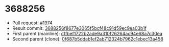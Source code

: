 # 3688256
- Pull request: [#1974](https://github.com/MarlinFirmware/Marlin/pull/1974)
- Result commit: [3688256f8677e3065f5bcf48c91d59ec9ea03b1f](https://github.com/MarlinFirmware/Marlin/commit/3688256f8677e3065f5bcf48c91d59ec9ea03b1f)
- First parent (mainline): [c1fbef1722b2ade9a310f26264ac94e68a7c30ea](https://github.com/MarlinFirmware/Marlin/commit/c1fbef1722b2ade9a310f26264ac94e68a7c30ea)
- Second parent (clone): [0f687b5ddab1ef2ab712324b7962c1ebec13a458](https://github.com/MarlinFirmware/Marlin/commit/0f687b5ddab1ef2ab712324b7962c1ebec13a458)
